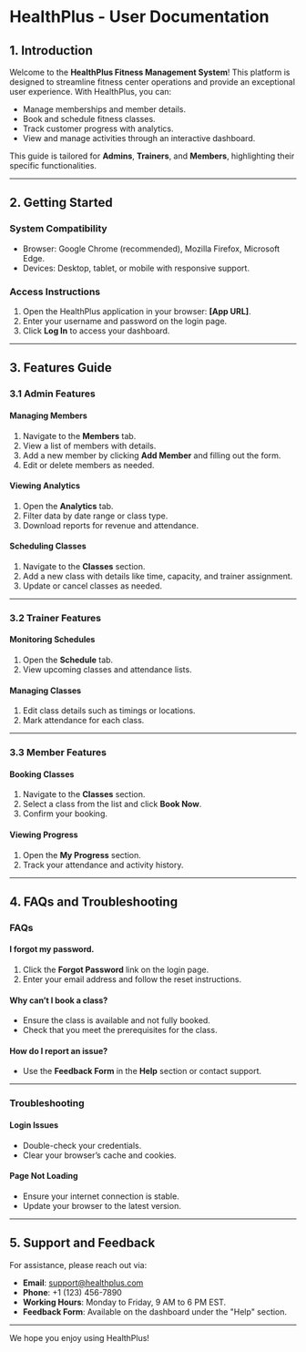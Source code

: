 # HealthPlus - User Documentation

## 1. Introduction
Welcome to the **HealthPlus Fitness Management System**! This platform is designed to streamline fitness center operations and provide an exceptional user experience. With HealthPlus, you can:

- Manage memberships and member details.
- Book and schedule fitness classes.
- Track customer progress with analytics.
- View and manage activities through an interactive dashboard.

This guide is tailored for **Admins**, **Trainers**, and **Members**, highlighting their specific functionalities.

---

## 2. Getting Started

### System Compatibility
- Browser: Google Chrome (recommended), Mozilla Firefox, Microsoft Edge.
- Devices: Desktop, tablet, or mobile with responsive support.

### Access Instructions
1. Open the HealthPlus application in your browser: **[App URL]**.
2. Enter your username and password on the login page.
3. Click **Log In** to access your dashboard.

---

## 3. Features Guide

### **3.1 Admin Features**
#### Managing Members
1. Navigate to the **Members** tab.
2. View a list of members with details.
3. Add a new member by clicking **Add Member** and filling out the form.
4. Edit or delete members as needed.

#### Viewing Analytics
1. Open the **Analytics** tab.
2. Filter data by date range or class type.
3. Download reports for revenue and attendance.

#### Scheduling Classes
1. Navigate to the **Classes** section.
2. Add a new class with details like time, capacity, and trainer assignment.
3. Update or cancel classes as needed.

---

### **3.2 Trainer Features**
#### Monitoring Schedules
1. Open the **Schedule** tab.
2. View upcoming classes and attendance lists.

#### Managing Classes
1. Edit class details such as timings or locations.
2. Mark attendance for each class.

---

### **3.3 Member Features**
#### Booking Classes
1. Navigate to the **Classes** section.
2. Select a class from the list and click **Book Now**.
3. Confirm your booking.

#### Viewing Progress
1. Open the **My Progress** section.
2. Track your attendance and activity history.

---

## 4. FAQs and Troubleshooting

### FAQs
#### **I forgot my password.**
1. Click the **Forgot Password** link on the login page.
2. Enter your email address and follow the reset instructions.

#### **Why can’t I book a class?**
- Ensure the class is available and not fully booked.
- Check that you meet the prerequisites for the class.

#### **How do I report an issue?**
- Use the **Feedback Form** in the **Help** section or contact support.

---

### Troubleshooting
#### **Login Issues**
- Double-check your credentials.
- Clear your browser’s cache and cookies.

#### **Page Not Loading**
- Ensure your internet connection is stable.
- Update your browser to the latest version.

---

## 5. Support and Feedback
For assistance, please reach out via:

- **Email**: support@healthplus.com
- **Phone**: +1 (123) 456-7890
- **Working Hours**: Monday to Friday, 9 AM to 6 PM EST.
- **Feedback Form**: Available on the dashboard under the "Help" section.

---

We hope you enjoy using HealthPlus!